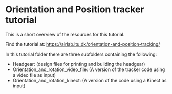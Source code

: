 # Orientation and Position tracker tutorial

This is a short overview of the resources for this tutorial.

Find the tutorial at: https://airlab.itu.dk/orientation-and-position-tracking/

In this tutorial folder there are three subfolders containing the following:

- Headgear: (design files for printing and building the headgear)
- Orientation_and_rotation_video_file: (A version of the tracker code using a video file as input)
- Orientation_and_rotation_kinect: (A version of the code using a Kinect as input)